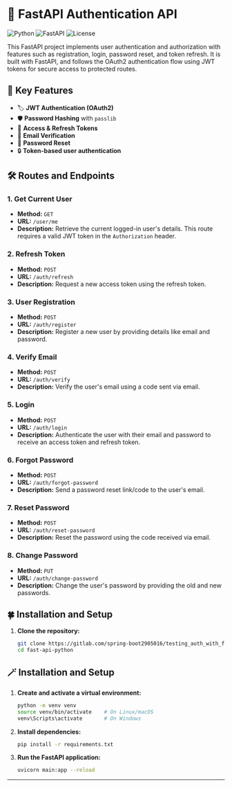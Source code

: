 # 🚀 FastAPI Authentication API

![Python](https://img.shields.io/badge/Python-3.9%2B-blue)
![FastAPI](https://img.shields.io/badge/FastAPI-0.78.0-green)
![License](https://img.shields.io/badge/license-MIT-blue)

This FastAPI project implements user authentication and authorization with features such as registration, login, password reset, and token refresh. It is built with FastAPI, and follows the OAuth2 authentication flow using JWT tokens for secure access to protected routes.

## 🔧 Key Features

- 🏷️ **JWT Authentication (OAuth2)**
- 🛡️ **Password Hashing** with `passlib`
- 🔑 **Access & Refresh Tokens**
- 📧 **Email Verification**
- 🔄 **Password Reset**
- 🔒 **Token-based user authentication**

## 🛠️ Routes and Endpoints

### 1. **Get Current User**
- **Method:** `GET`
- **URL:** `/user/me`
- **Description:** Retrieve the current logged-in user's details. This route requires a valid JWT token in the `Authorization` header.

### 2. **Refresh Token**
- **Method:** `POST`
- **URL:** `/auth/refresh`
- **Description:** Request a new access token using the refresh token.

### 3. **User Registration**
- **Method:** `POST`
- **URL:** `/auth/register`
- **Description:** Register a new user by providing details like email and password.

### 4. **Verify Email**
- **Method:** `POST`
- **URL:** `/auth/verify`
- **Description:** Verify the user's email using a code sent via email.

### 5. **Login**
- **Method:** `POST`
- **URL:** `/auth/login`
- **Description:** Authenticate the user with their email and password to receive an access token and refresh token.

### 6. **Forgot Password**
- **Method:** `POST`
- **URL:** `/auth/forgot-password`
- **Description:** Send a password reset link/code to the user's email.

### 7. **Reset Password**
- **Method:** `POST`
- **URL:** `/auth/reset-password`
- **Description:** Reset the password using the code received via email.

### 8. **Change Password**
- **Method:** `PUT`
- **URL:** `/auth/change-password`
- **Description:** Change the user's password by providing the old and new passwords.

## 🍀 Installation and Setup

1. **Clone the repository:**
   ```bash
   git clone https://gitlab.com/spring-boot2905016/testing_auth_with_fast_api.git
   cd fast-api-python

## 🪄 Installation and Setup

1. **Create and activate a virtual environment:**

    ```bash
    python -m venv venv
    source venv/bin/activate    # On Linux/macOS
    venv\Scripts\activate       # On Windows
    ```

2. **Install dependencies:**

    ```bash
    pip install -r requirements.txt
    ```

3. **Run the FastAPI application:**

    ```bash
    uvicorn main:app --reload
    ```

---


